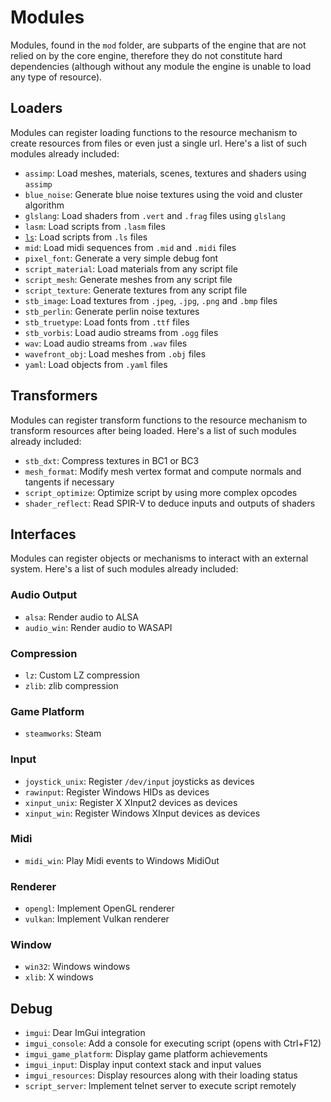 # Modules
Modules, found in the `mod` folder, are subparts of the engine that are not relied on by the core engine, therefore they do not constitute hard dependencies (although without any module the engine is unable to load any type of resource).

## Loaders
Modules can register loading functions to the resource mechanism to create resources from files or even just a single url. Here's a list of such modules already included:
- `assimp`: Load meshes, materials, scenes, textures and shaders using `assimp`
- `blue_noise`: Generate blue noise textures using the void and cluster algorithm
- `glslang`: Load shaders from `.vert` and `.frag` files using `glslang`
- `lasm`: Load scripts from `.lasm` files
- [`ls`](../mod/ls): Load scripts from `.ls` files
- `mid`: Load midi sequences from `.mid` and `.midi` files
- `pixel_font`: Generate a very simple debug font
- `script_material`: Load materials from any script file
- `script_mesh`: Generate meshes from any script file
- `script_texture`: Generate textures from any script file
- `stb_image`: Load textures from `.jpeg`, `.jpg`, `.png` and `.bmp` files
- `stb_perlin`: Generate perlin noise textures
- `stb_truetype`: Load fonts from `.ttf` files
- `stb_vorbis`: Load audio streams from `.ogg` files
- `wav`: Load audio streams from `.wav` files
- `wavefront_obj`: Load meshes from `.obj` files
- `yaml`: Load objects from `.yaml` files

## Transformers
Modules can register transform functions to the resource mechanism to transform resources after being loaded. Here's a list of such modules already included:
- `stb_dxt`: Compress textures in BC1 or BC3
- `mesh_format`: Modify mesh vertex format and compute normals and tangents if necessary
- `script_optimize`: Optimize script by using more complex opcodes
- `shader_reflect`: Read SPIR-V to deduce inputs and outputs of shaders

## Interfaces
Modules can register objects or mechanisms to interact with an external system. Here's a list of such modules already included:

### Audio Output
- `alsa`: Render audio to ALSA
- `audio_win`: Render audio to WASAPI

### Compression
- `lz`: Custom LZ compression
- `zlib`: zlib compression

### Game Platform
- `steamworks`: Steam

### Input
- `joystick_unix`: Register `/dev/input` joysticks as devices
- `rawinput`: Register Windows HIDs as devices
- `xinput_unix`: Register X XInput2 devices as devices
- `xinput_win`: Register Windows XInput devices as devices

### Midi
- `midi_win`: Play Midi events to Windows MidiOut

### Renderer
- `opengl`: Implement OpenGL renderer
- `vulkan`: Implement Vulkan renderer

### Window
- `win32`: Windows windows
- `xlib`: X windows

## Debug
- `imgui`: Dear ImGui integration
- `imgui_console`: Add a console for executing script (opens with Ctrl+F12)
- `imgui_game_platform`: Display game platform achievements
- `imgui_input`: Display input context stack and input values
- `imgui_resources`: Display resources along with their loading status
- `script_server`: Implement telnet server to execute script remotely
